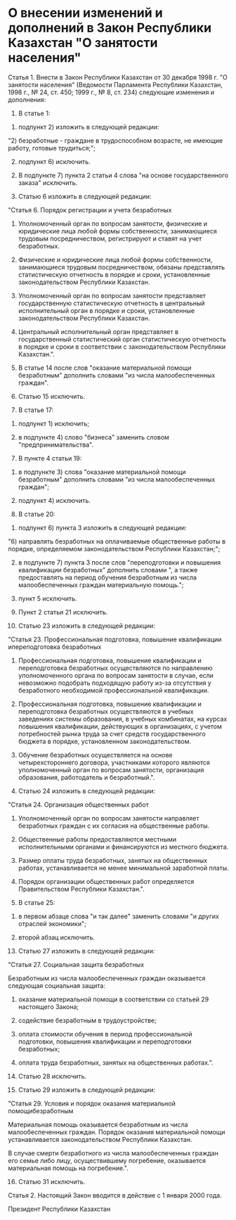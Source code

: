 # О внесении изменений и дополнений в Закон Республики Казахстан "О занятости населения"

Статья 1. Внести в Закон Республики Казахстан от 30 декабря 1998 г. "О занятости населения" (Ведомости Парламента Республики Казахстан, 1998 г., № 24, ст. 450; 1999 г., № 8, ст. 234) следующие изменения и дополнения:

1. В статье 1:

1) подпункт 2) изложить в следующей редакции:

"2) безработные - граждане в трудоспособном возрасте, не имеющие работу, готовые трудиться;";

2) подпункт 6) исключить.

2. В подпункте 7) пункта 2 статьи 4 слова "на основе государственного заказа" исключить.

3. Статью 6 изложить в следующей редакции:

"Статья 6. Порядок регистрации и учета безработных

1. Уполномоченный орган по вопросам занятости, физические и юридические лица любой формы собственности, занимающиеся трудовым посредничеством, регистрируют и ставят на учет безработных.

2. Физические и юридические лица любой формы собственности, занимающиеся трудовым посредничеством, обязаны представлять статистическую отчетность в порядке и сроки, установленные законодательством Республики Казахстан.

3. Уполномоченный орган по вопросам занятости представляет государственную статистическую отчетность в центральный исполнительный орган в порядке и сроки, установленные законодательством Республики Казахстан.

4. Центральный исполнительный орган представляет в государственный статистический орган статистическую отчетность в порядке и сроки в соответствии с законодательством Республики Казахстан.".

4. В статье 14 после слов "оказание материальной помощи безработным" дополнить словами "из числа малообеспеченных граждан".

5. Статью 15 исключить.

6. В статье 17:

1) подпункт 1) исключить;

2) в подпункте 4) слово "бизнеса" заменить словом "предпринимательства".

7. В пункте 4 статьи 19:

1) в подпункте 3) слова "оказание материальной помощи безработным" дополнить словами "из числа малообеспеченных граждан";

2) подпункт 4) исключить.

8. В статье 20:

1) подпункт 6) пункта 3 изложить в следующей редакции:

"6) направлять безработных на оплачиваемые общественные работы в порядке, определяемом законодательством Республики Казахстан;";

2) в подпункте 7) пункта 3 после слов "переподготовки и повышения квалификации безработных" дополнить словами ", а также предоставлять на период обучения безработным из числа малообеспеченных граждан материальную помощь.";

3) пункт 5 исключить.

9. Пункт 2 статьи 21 исключить.

10. Статью 23 изложить в следующей редакции:

"Статья 23. Профессиональная подготовка, повышение квалификации ипереподготовка безработных

1. Профессиональная подготовка, повышение квалификации и переподготовка безработных осуществляются по направлению уполномоченного органа по вопросам занятости в случае, если невозможно подобрать подходящую работу из-за отсутствия у безработного необходимой профессиональной квалификации.

2. Профессиональная подготовка, повышение квалификации и переподготовка безработных осуществляются в учебных заведениях системы образования, в учебных комбинатах, на курсах повышения квалификации, действующих в организациях, с учетом потребностей рынка труда за счет средств государственного бюджета в порядке, установленном законодательством.

3. Обучение безработных осуществляется на основе четырехстороннего договора, участниками которого являются уполномоченный орган по вопросам занятости, организация образования, работодатель и безработный.".

11. Статью 24 изложить в следующей редакции:

"Статья 24. Организация общественных работ

1. Уполномоченный орган по вопросам занятости направляет безработных граждан с их согласия на общественные работы.

2. Общественные работы предоставляются местными исполнительными органами и финансируются из местного бюджета.

3. Размер оплаты труда безработных, занятых на общественных работах, устанавливается не менее минимальной заработной платы.

4. Порядок организации общественных работ определяется Правительством Республики Казахстан.".

12. В статье 25:

1) в первом абзаце слова "и так далее" заменить словами "и других отраслей экономики";

2) второй абзац исключить.

13. Статью 27 изложить в следующей редакции:

"Статья 27. Социальная защита безработных

Безработным из числа малообеспеченных граждан оказывается следующая социальная защита:

1) оказание материальной помощи в соответствии со статьей 29 настоящего Закона;

2) содействие безработным в трудоустройстве;

3) оплата стоимости обучения в период профессиональной подготовки, повышения квалификации и переподготовки безработных;

4) оплата труда безработных, занятых на общественных работах.".

14. Статью 28 исключить.

15. Статью 29 изложить в следующей редакции:

"Статья 29. Условия и порядок оказания материальной помощибезработным

Материальная помощь оказывается безработным из числа малообеспеченных граждан. Порядок оказания материальной помощи устанавливается законодательством Республики Казахстан.

В случае смерти безработного из числа малообеспеченных граждан его семье либо лицу, осуществившему погребение, оказывается материальная помощь на погребение.".

16. Статью 31 исключить.

Статья 2. Настоящий Закон вводится в действие с 1 января 2000 года.

Президент Республики Казахстан

